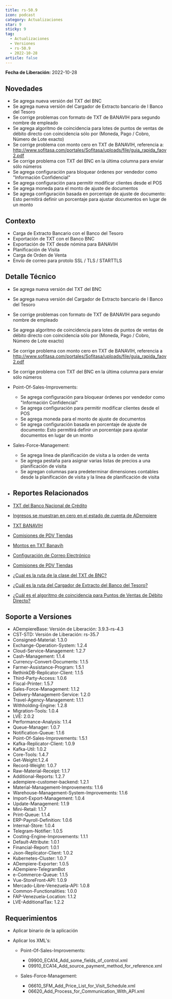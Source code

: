 ```yaml
---
title: rs-50.9
icon: podcast
category: Actualizaciones
star: 9
sticky: 9
tag:
  - Actualizaciones
  - Versiones
  - rs-50.9
  - 2022-10-28
article: false
---
```


**Fecha de Liberación:** 2022-10-28

## Novedades

- Se agrega nueva versión del TXT del BNC
- Se agrega nueva versión del Cargador de Extracto bancario de l Banco del Tesoro
- Se corrige problemas con formato de TXT de BANAVIH para segundo nombre de empleado
- Se agrega algoritmo de coincidencia para lotes de puntos de ventas de débito directo con coincidencia sólo por (Moneda, Pago / Cobro, Número de Lote exacto)
- Se corrige problema con monto cero en TXT de BANAVIH, referencia a: http://www.sofitasa.com/portales/Sofitasa/uploads/file/guia_rapida_faov2.pdf
- Se corrige problema con TXT del BNC en la última columna para enviar sólo números
- Se agrega configuración para bloquear órdenes por vendedor como "Información Confidencial"
- Se agrega configuración para permitir modificar clientes desde el POS
- Se agrega moneda para el monto de ajuste de documentos
- Se agrega configuración basada en porcentaje de ajuste de documento: Esto permitirá definir un porcentaje para ajustar documentos en lugar de un monto

## Contexto

- Carga de Extracto Bancario con el Banco del Tesoro
- Exportación de TXT con el Banco BNC
- Exportación de TXT desde nómina para BANAVIH
- Planificación de Visita
- Carga de Orden de Venta
- Envío de correo para protolo SSL / TLS / STARTTLS

## Detalle Técnico

- Se agrega nueva versión del TXT del BNC

- Se agrega nueva versión del Cargador de Extracto bancario de l Banco del Tesoro

- Se corrige problemas con formato de TXT de BANAVIH para segundo nombre de empleado

- Se agrega algoritmo de coincidencia para lotes de puntos de ventas de débito directo con coincidencia sólo por (Moneda, Pago / Cobro, Número de Lote exacto)

- Se corrige problema con monto cero en TXT de BANAVIH, referencia a http://www.sofitasa.com/portales/Sofitasa/uploads/file/guia_rapida_faov2.pdf

- Se corrige problema con TXT del BNC en la última columna para enviar sólo números

- Point-Of-Sales-Improvements:
  
  - Se agrega configuración para bloquear órdenes por vendedor como "Información Confidencial"
  - Se agrega configuración para permitir modificar clientes desde el POS
  - Se agrega moneda para el monto de ajuste de documentos
  - Se agrega configuración basada en porcentaje de ajuste de documento: Esto permitirá definir un porcentaje para ajustar documentos en lugar de un monto

- Sales-Force-Management:

  - Se agrega linea de planificación de visita a la orden de venta
  - Se agrega pestaña para asignar varias listas de precios a una planificación de visita
  - Se agregan columnas para predeterminar dimensiones contables desde la planificación de visita y la linea de planificación de visita
- ## Reportes Relacionados

- [TXT del Banco Nacional de Crédito](https://github.com/erpcya/Control-PROSEIN/issues/309)
- [Ingresos se muestran en cero en el estado de cuenta de ADempiere](https://github.com/erpcya/Control-PROSEIN/issues/307)
- [TXT BANAVIH](https://github.com/erpcya/Control-PROSEIN/issues/303)
- [Comisiones de PDV Tiendas](https://github.com/erpcya/Control-PROSEIN/issues/310)
- [Montos en TXT Banavih](https://github.com/erpcya/Control-PROSEIN/issues/312)
- [Configuración de Correo Electrónico](https://github.com/erpcya/Control-PROSEIN/issues/295)
- [Comisiones de PDV Tiendas](https://github.com/erpcya/Control-PROSEIN/issues/310)
- [¿Cual es la ruta de la clase del TXT de BNC?](https://stackoverflow.com/c/erpya/questions/330)
- [¿Cuál es la ruta del Cargador de Extracto del Banco del Tesoro?](https://stackoverflow.com/c/erpya/questions/377)
- [¿Cuál es el algoritmo de coincidencia para Puntos de Ventas de Débito Directo?](https://stackoverflow.com/c/erpya/questions/375)
## Soporte a Versiones

- ADempiereBase: Versión de Liberación: 3.9.3-rs-4.3
- CST-STD: Versión de Liberación: rs-35.7
- Consigned-Material: 1.3.0
- Exchange-Operation-System: 1.2.4
- Cloud-Service-Management: 1.2.7
- Cash-Management: 1.1.4
- Currency-Convert-Documents: 1.1.5
- Farmer-Assistance-Program: 1.5.1
- RethinkDB-Replicator-Client: 1.1.5
- Third-Party-Access: 1.0.6
- Fiscal-Printer: 1.5.7
- Sales-Force-Management: 1.1.2
- Delivery-Management-Service: 1.2.0
- Travel-Agency-Management: 1.1.1
- Withholding-Engine: 1.2.8
- Migration-Tools: 1.0.4
- LVE: 2.0.2
- Performance-Analysis: 1.1.4
- Queue-Manager: 1.0.7
- Notification-Queue: 1.1.6
- Point-Of-Sales-Improvements: 1.5.1
- Kafka-Replicator-Client: 1.0.9
- Kafka-Util: 1.0.2
- Core-Tools: 1.4.7
- Get-Weight:1.2.4
- Record-Weight: 1.0.7
- Raw-Material-Receipt: 1.1.7
- Additional-Reports: 1.2.7
- adempiere-customer-backend: 1.2.1
- Material-Management-Improvements: 1.1.6
- Warehouse-Management-System-Improvements: 1.1.6
- Import-Export-Management: 1.0.4
- Update-Management: 1.1.9
- Mini-Retail: 1.1.7
- Print-Queue: 1.1.4
- ERP-Payroll-Definition: 1.0.6
- Internal-Store: 1.0.4
- Telegram-Notifier: 1.0.5
- Costing-Engine-Improvements: 1.1.1
- Default-Attribute: 1.0.1
- Financial-Report: 1.0.1
- Json-Replicator-Client: 1.0.2
- Kubernetes-Cluster: 1.0.7
- ADempiere-Exporter: 1.0.5
- ADempiere-TelegramBot
- e-Commerce-Queue: 1.1.5
- Vue-StoreFront-API: 1.0.9
- Mercado-Libre-Venezuela-API: 1.0.8
- Common-Functionalities: 1.0.0
- FAP-Venezuela-Location: 1.1.2
- LVE-AdditionalTax: 1.2.2
## Requerimientos

- Aplicar binario de la aplicación
- Aplicar los XML's:
  
  - Point-Of-Sales-Improvements:

    - 09900_ECA14_Add_some_fields_of_control.xml
    - 09910_ECA14_Add_source_payment_method_for_reference.xml

  - Sales-Force-Management:

    - 06610_SFM_Add_Price_List_for_Visit_Schedule.xml
    - 06620_Add_Process_for_Communication_With_API.xml
  